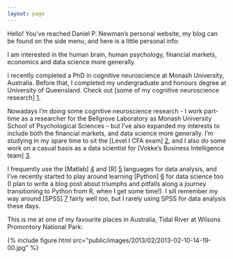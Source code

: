 ```yaml
---
layout: page
---
```


Hello! You’ve reached Daniel P. Newman’s personal website, my blog can be found on the side menu, and here is a little personal info:

I am interested in the human brain, human psychology, financial markets, economics and data science more generally.

I recently completed a PhD in cognitive neuroscience at Monash University, Australia. Before that, I completed my undergraduate and honours degree at University of Queensland. Check out [some of my cognitive neuroscience research] [1]. 

Nowadays I’m doing some cognitive neuroscience research - I work part-time as a researcher for the Bellgrove Laboratory as Monash University School of Psychological Sciences – but I’ve also expanded my interests to include both the financial markets, and data science more generally. I’m studying in my spare time to sit the [Level I CFA exam] [2], and I also do some work on a casual basis as a data scientist for [Vokke’s Business Intelligence team] [3]. 

I frequently use the [Matlab] [4] and [R] [5] languages for data analysis, and I've recently started to play around learning [Python] [6] for data science too (I plan to write a blog post about triumphs and pitfalls along a journey transitioning to Python from R, when I get some time!). I sill remember my way around [SPSS] [7] fairly well too, but I rarely using SPSS for data analysis these days.     

This is me at one of my favourite places in Australia, Tidal River at Wilsons Promontory National Park: 

[1]: http://dpnewman.com/publications/
[2]: https://www.cfainstitute.org/programs/cfaprogram/Pages/index.aspx?WPID=Programs&PageName=Homepage
[3]: http://vokke.com.au/business-intelligence/
[4]: http://matlab.com
[5]: https://www.r-project.org/
[6]: https://www.python.org/
[7]: http://www.ibm.com/analytics/us/en/technology/spss/


{% include figure.html src="public/images/2013/02/2013-02-10-14-19-00.jpg" %}